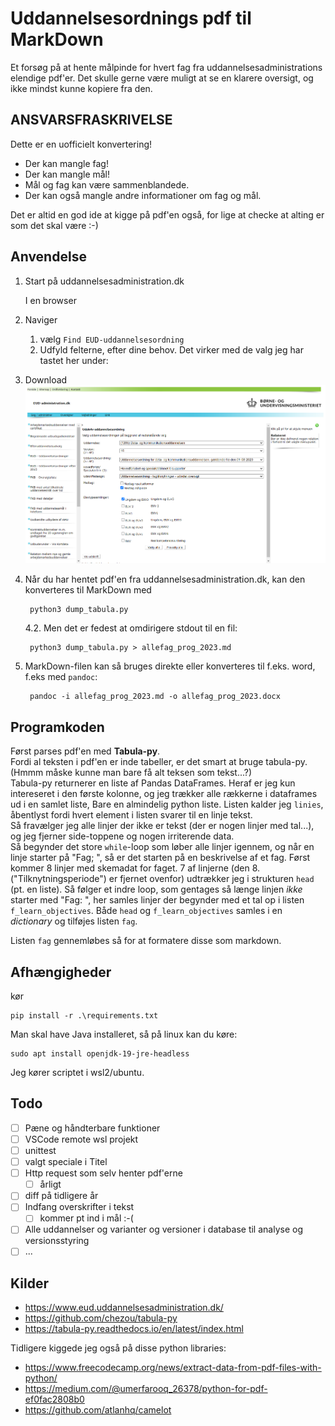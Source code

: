 ﻿# Uddannelsesordnings pdf til MarkDown

Et forsøg på at hente målpinde for hvert fag fra uddannelsesadministrations elendige pdf'er.
Det skulle gerne være muligt at se en klarere oversigt, og ikke mindst kunne kopiere fra den.

## __ANSVARSFRASKRIVELSE__

Dette er en uofficielt konvertering!  

* Der kan mangle fag!
* Der kan mangle mål!
* Mål og fag kan være sammenblandede.
* Der kan også mangle andre informationer om fag og mål.

Det er altid en god ide at kigge på pdf'en også, for lige at checke at alting er som det skal være :-)


## Anvendelse

1. Start på uddannelsesadministration.dk

    I en browser

2. Naviger

   1. vælg `Find EUD-uddannelsesordning`
   2. Udfyld felterne, efter dine behov. Det virker med de valg jeg har tastet her under:

3.  Download
    ![screenshot af download siden, på uddannelsesadministration.dk](assets/2023-08-29-09-30-39.png)

4. Når du har hentet pdf'en fra uddannelsesadministration.dk, kan den konverteres til MarkDown med 

        python3 dump_tabula.py

    4.2. Men det er fedest at omdirigere stdout til en fil:

        python3 dump_tabula.py > allefag_prog_2023.md

5. MarkDown-filen kan så bruges direkte eller konverteres til f.eks. word, f.eks med `pandoc`:

        pandoc -i allefag_prog_2023.md -o allefag_prog_2023.docx

## Programkoden

Først parses pdf'en med __Tabula-py__.  
Fordi al teksten i pdf'en er inde tabeller, er det smart at bruge tabula-py. (Hmmm måske kunne man bare få alt teksen som tekst...?)  
Tabula-py returnerer en liste af Pandas DataFrames. Heraf er jeg kun intereseret i den første kolonne, og jeg trækker alle rækkerne i dataframes ud i en samlet liste, Bare en almindelig python liste. Listen kalder jeg `linies`, åbentlyst fordi hvert element i listen svarer til en linje tekst.  
Så fravælger jeg alle linjer der ikke er tekst (der er nogen linjer med tal...), og jeg fjerner side-toppene og nogen irriterende data.  
Så begynder det store `while`-loop som løber alle linjer igennem, og når en linje starter på "Fag; ", så er det starten på en beskrivelse af et fag.
Først kommer 8 linjer med skemadat for faget. 7 af linjerne (den 8. ("Tilknytningsperiode") er fjernet ovenfor) udtrækker jeg i strukturen `head` (pt. en liste).
Så følger et indre loop, som gentages så længe linjen _ikke_ starter med "Fag: ", her samles linjer der begynder med et tal op i listen `f_learn_objectives`.
Både `head` og `f_learn_objectives` samles i en _dictionary_ og tilføjes listen `fag`.  

Listen `fag` gennemløbes så for at formatere disse som markdown.

## Afhængigheder

kør

    pip install -r .\requirements.txt


Man skal have Java installeret, så på linux kan du køre:

    sudo apt install openjdk-19-jre-headless

Jeg kører scriptet i wsl2/ubuntu.

## Todo

* [ ] Pæne og håndterbare funktioner
* [ ] VSCode remote wsl projekt
* [ ] unittest
* [ ] valgt speciale i Titel
* [ ] Http request som selv henter pdf'erne
   * [ ] årligt
* [ ] diff på tidligere år
* [ ] Indfang overskrifter i tekst
  * [ ] kommer pt ind i mål :-(
* [ ] Alle uddannelser og varianter og versioner i database til analyse og versionsstyring
* [ ] ... 

## Kilder

* <https://www.eud.uddannelsesadministration.dk/>
* <https://github.com/chezou/tabula-py>
* <https://tabula-py.readthedocs.io/en/latest/index.html>

Tidligere kiggede jeg også på disse python libraries:

* <https://www.freecodecamp.org/news/extract-data-from-pdf-files-with-python/>
* <https://medium.com/@umerfarooq_26378/python-for-pdf-ef0fac2808b0>
* <https://github.com/atlanhq/camelot>
